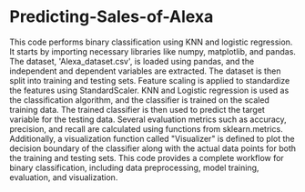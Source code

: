 # Predicting-Sales-of-Alexa
This code performs binary classification using KNN and logistic regression. It starts by importing necessary libraries like numpy, matplotlib, and pandas. 
The dataset, 'Alexa_dataset.csv', is loaded using pandas, and the independent and dependent variables are extracted. 
The dataset is then split into training and testing sets. 
Feature scaling is applied to standardize the features using StandardScaler. 
KNN and Logistic regression is used as the classification algorithm, and the classifier is trained on the scaled training data. 
The trained classifier is then used to predict the target variable for the testing data. 
Several evaluation metrics such as accuracy, precision, and recall are calculated using functions from sklearn.metrics. 
Additionally, a visualization function called "Visualizer" is defined to plot the decision boundary of the classifier along with the actual data points for both the training and testing sets. 
This code provides a complete workflow for binary classification, including data preprocessing, model training, evaluation, and visualization.
